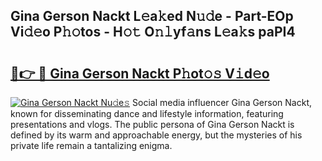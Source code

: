 ## Gina Gerson Nackt L𝚎a𝚔ed N𝚞𝚍e - Part-EOp Vi𝚍𝚎o P𝚑𝚘tos - H𝚘𝚝 O𝚗𝚕yf𝚊ns L𝚎a𝚔s paPI4

# <h2><a href="http://kfep2o.oniu.top/?m=Gina+Gerson+Nackt">🔗👉 🔴 Gina Gerson Nackt P𝚑ot𝚘𝚜 V𝚒d𝚎o</a></h2>

[![Gina Gerson Nackt Nu𝚍e𝚜](https://i.imgur.com/0qMVB7G.gif)](http://kfep2o.oniu.top/?m=Gina+Gerson+Nackt)
Social media influencer Gina Gerson Nackt, known for disseminating dance and lifestyle information, featuring presentations and vlogs. The public persona of Gina Gerson Nackt is defined by its warm and approachable energy, but the mysteries of his private life remain a tantalizing enigma.  
